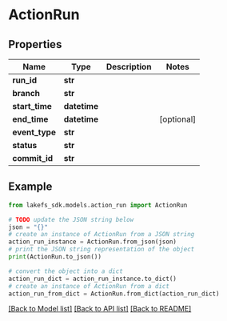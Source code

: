 # ActionRun


## Properties

Name | Type | Description | Notes
------------ | ------------- | ------------- | -------------
**run_id** | **str** |  | 
**branch** | **str** |  | 
**start_time** | **datetime** |  | 
**end_time** | **datetime** |  | [optional] 
**event_type** | **str** |  | 
**status** | **str** |  | 
**commit_id** | **str** |  | 

## Example

```python
from lakefs_sdk.models.action_run import ActionRun

# TODO update the JSON string below
json = "{}"
# create an instance of ActionRun from a JSON string
action_run_instance = ActionRun.from_json(json)
# print the JSON string representation of the object
print(ActionRun.to_json())

# convert the object into a dict
action_run_dict = action_run_instance.to_dict()
# create an instance of ActionRun from a dict
action_run_from_dict = ActionRun.from_dict(action_run_dict)
```
[[Back to Model list]](../README.md#documentation-for-models) [[Back to API list]](../README.md#documentation-for-api-endpoints) [[Back to README]](../README.md)


